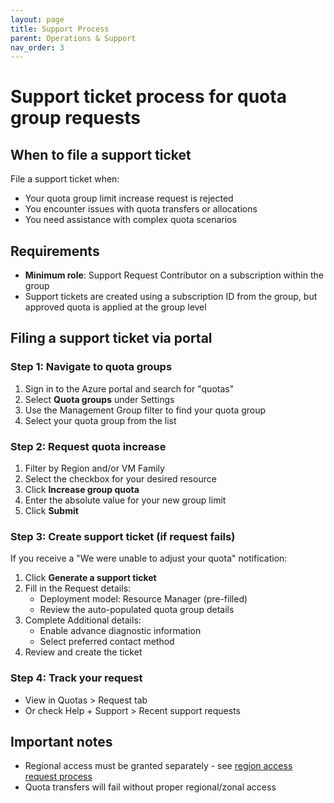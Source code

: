 ```yaml
---
layout: page
title: Support Process
parent: Operations & Support
nav_order: 3
---
```


# Support ticket process for quota group requests

## When to file a support ticket

File a support ticket when:
- Your quota group limit increase request is rejected
- You encounter issues with quota transfers or allocations
- You need assistance with complex quota scenarios

## Requirements

- **Minimum role**: Support Request Contributor on a subscription within the group
- Support tickets are created using a subscription ID from the group, but approved quota is applied at the group level

## Filing a support ticket via portal

### Step 1: Navigate to quota groups
1. Sign in to the Azure portal and search for "quotas"
2. Select **Quota groups** under Settings
3. Use the Management Group filter to find your quota group
4. Select your quota group from the list

### Step 2: Request quota increase
1. Filter by Region and/or VM Family
2. Select the checkbox for your desired resource
3. Click **Increase group quota**
4. Enter the absolute value for your new group limit
5. Click **Submit**

### Step 3: Create support ticket (if request fails)
If you receive a "We were unable to adjust your quota" notification:

1. Click **Generate a support ticket**
2. Fill in the Request details:
   - Deployment model: Resource Manager (pre-filled)
   - Review the auto-populated quota group details
3. Complete Additional details:
   - Enable advance diagnostic information
   - Select preferred contact method
4. Review and create the ticket

### Step 4: Track your request
- View in Quotas > Request tab
- Or check Help + Support > Recent support requests

## Important notes

- Regional access must be granted separately - see [region access request process](https://learn.microsoft.com/en-us/troubleshoot/azure/general/region-access-request-process)
- Quota transfers will fail without proper regional/zonal access
